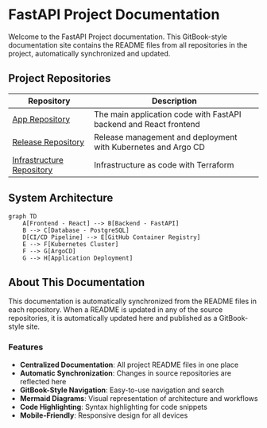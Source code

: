 # FastAPI Project Documentation

Welcome to the FastAPI Project documentation. This GitBook-style documentation site contains the README files from all repositories in the project, automatically synchronized and updated.

## Project Repositories

| Repository | Description |
|------------|-------------|
| [App Repository](app/README.md) | The main application code with FastAPI backend and React frontend |
| [Release Repository](release/README.md) | Release management and deployment with Kubernetes and Argo CD |
| [Infrastructure Repository](infra/README.md) | Infrastructure as code with Terraform |

## System Architecture

```mermaid
graph TD
    A[Frontend - React] --> B[Backend - FastAPI]
    B --> C[Database - PostgreSQL]
    D[CI/CD Pipeline] --> E[GitHub Container Registry]
    E --> F[Kubernetes Cluster]
    F --> G[ArgoCD]
    G --> H[Application Deployment]
```

## About This Documentation

This documentation is automatically synchronized from the README files in each repository. When a README is updated in any of the source repositories, it is automatically updated here and published as a GitBook-style site.

### Features

- **Centralized Documentation**: All project README files in one place
- **Automatic Synchronization**: Changes in source repositories are reflected here
- **GitBook-Style Navigation**: Easy-to-use navigation and search
- **Mermaid Diagrams**: Visual representation of architecture and workflows
- **Code Highlighting**: Syntax highlighting for code snippets
- **Mobile-Friendly**: Responsive design for all devices
